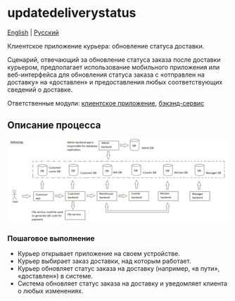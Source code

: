 # updatedeliverystatus

[English](updatedeliverystatus.md) | [Русский](updatedeliverystatus.ru.md)

Клиентское приложение курьера: обновление статуса доставки.

Сценарий, отвечающий за обновление статуса заказа после доставки курьером, предполагает использование мобильного приложения или веб-интерфейса для обновления статуса заказа с «отправлен на доставку» на «доставлен» и предоставления любых соответствующих сведений о доставке.

Ответственные модули: [клиентское приложение](../../frontend/courierclient.md), [бэкэнд-сервис](../../backend/courierbackend.md)

## Описание процесса

![placing_order_overall](../../img/placing_order_overall.png)

### Пошаговое выполнение

- Курьер открывает приложение на своем устройстве.
- Курьер выбирает заказ доставки, над которым работает.
- Курьер обновляет статус заказа на доставку (например, «в пути», «доставлен») в системе.
- Система обновляет статус заказа на доставку и уведомляет клиента о любых изменениях.
